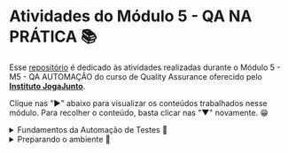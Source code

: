 # Atividades do Módulo 5 - QA NA PRÁTICA 📚

Esse [repositório](https://github.com/LeanDevLima/Squad02_M5) é dedicado às atividades realizadas durante o Módulo 5 - M5 - QA AUTOMAÇÃO do curso de Quality Assurance oferecido pelo [**Instituto JogaJunto**](https://www.jogajuntoinstituto.org/). 

Clique nas "►" abaixo para visualizar os conteúdos trabalhados nesse módulo. Para recolher o conteúdo, basta clicar nas "▼" novamente. 😁

<details>
<summary> Fundamentos da Automação de Testes 🌟</summary>
<br>

<details>
<summary>🚀 Descrição da 1ª Atividade: 🌟</summary>
<br>

🔍 ETAPA 1: INDIVIDUAL Sem realizar qualquer pesquisa, escreva em uma folha ou bloco de notas o que você acha que é a importância e os benefícios da automação de testes.

**Benefícios da Automação de Testes:**

1. **Eficiência na Aquisição de Resultados:** A automação de testes permite que os resultados sejam obtidos de forma mais rápida e eficiente, acelerando o processo de verificação da qualidade do software.

2. **Economia a Longo Prazo:** A reutilização de códigos de testes automatizados ao longo do tempo resulta em economia significativa de recursos e esforços de desenvolvimento, contribuindo para economia a longo prazo.

3. **Segurança, Precisão e Economia de Recursos Humanos:** A automação assegura a precisão na execução de testes, reduzindo erros humanos e, ao mesmo tempo, economiza tempo e recursos humanos valiosos que podem ser direcionados para tarefas mais estratégicas e criativas.

Esses são os benefícios que consegui listar durante o tempo de execução dessa atividade.

</details>

<details>
<summary>🚀 Descrição da 2ª Atividade: 🌟</summary>
<br>

🔍 ETAPA 2: EM TRIOS Compartilhem entre si o que escreveram, encontrem um ponto comum entre o tudo o que foi escrito e criem uma explicação única, detalhando o que vocês consideram em relação à importância e possíveis benefícios da automação de testes. 

A formação dos trios foi determinada de maneira completamente aleatória, e tive a fortuna e o grande privilégio de ser incluído no grupo com a  [Larissa Utermöhl](https://www.linkedin.com/in/larissa-utermohl/) e a [Priscila Portela](https://www.linkedin.com/in/priscilaportelaqa/).

Durante nossa discussão em grupo, identificamos um ponto central de convergência entre os tópicos que listamos: __o otimizado uso do tempo__. Essa otimização abrange diversas áreas, desde a eficiência na execução dos testes até o aproveitamento de códigos e scripts de teste preexistentes, resultando em entregas mais rápidas e eficazes. Em resumo, a automação de testes nos permite maximizar o valor do tempo investido, tornando o processo de desenvolvimento mais eficiente e produtivo.

</details>


<details>
<summary>🚀 Descrição da 3ª Atividade: 🌟</summary>
<br>

🔍 ETAPA 3: EM TRIOS Agora, vocês devem pesquisar na internet: 
- Qual é a importância e os benefícios da automação de testes. 
- Que ferramentas são mais usadas.

Como mensionado na atividade anterior, a formação dos trios foi determinada de maneira completamente aleatória, e tive a fortuna e o grande privilégio de ser incluído no grupo com a  [Larissa Utermöhl](https://www.linkedin.com/in/larissa-utermohl/) e a [Priscila Portela](https://www.linkedin.com/in/priscilaportelaqa/).


Em seguida, comparem com a definição criada por vocês na etapa anterior e aprimorem. 

---

- Dividimos a execução dessa atividade em duas etapas, a primeira delas foi a pesquisa:
___

## Importância e Benefícios da Automação de Testes

A automação de testes desempenha um papel fundamental no desenvolvimento de software, proporcionando uma série de benefícios que se alinham com a economia de tempo mencionada anteriormente:

1. **Economia de Tempo e Aceleração do Desenvolvimento:** Automatizar testes permite que os desenvolvedores e equipes de QA executem testes de maneira mais rápida e eficiente, acelerando o ciclo de desenvolvimento. Isso ocorre porque os testes automatizados podem ser executados repetidamente sem intervenção humana, economizando tempo precioso.

2. **Reutilização de Código:** Como mencionado anteriormente, a automação de testes permite a reutilização de código de teste. Isso significa que os testes escritos uma vez podem ser executados em várias iterações do software, economizando recursos de desenvolvimento.

3. **Maior Cobertura de Testes:** A automação permite que os testes sejam executados em uma ampla gama de cenários, incluindo casos de uso complexos e situações de limite. Isso resulta em uma cobertura de teste mais abrangente, identificando potenciais problemas que podem ser negligenciados manualmente.

4. **Detecção Precoce de Problemas:** Com testes automatizados em vigor, é possível identificar erros e problemas de compatibilidade mais cedo no processo de desenvolvimento. Isso economiza tempo e recursos, pois problemas podem ser corrigidos antes de se tornarem críticos.

5. **Melhoria na Qualidade do Software:** Testes automatizados são consistentes e precisos. Isso reduz o risco de erros humanos e garante que os testes sejam executados de maneira uniforme, levando a uma melhoria geral na qualidade do software.

6. **Facilita a Integração Contínua (CI) e Entrega Contínua (CD):** A automação de testes é fundamental para a implementação bem-sucedida de CI/CD. Testes automatizados podem ser facilmente integrados em pipelines de CI/CD, permitindo a entrega rápida e confiável de software.

## Ferramentas de Automação de Testes

Existem várias ferramentas populares de automação de testes, cada uma com suas próprias características e usos:

1. **Selenium:** O Selenium é uma das ferramentas de automação de testes mais amplamente usadas para testar aplicativos da web. Ele permite a criação de scripts para interagir com páginas da web, preencher formulários, clicar em botões e muito mais.

2. **Cypress:** O Cypress é outra ferramenta de automação de testes para aplicativos da web. Ele é conhecido por sua simplicidade e velocidade, oferecendo recursos avançados de teste e suporte a JavaScript moderno.

3. **Postman:** O Postman é amplamente utilizado para testes de API. Ele permite a criação e execução de testes de API de maneira eficiente, fornecendo recursos para testar solicitações HTTP, autenticação, documentação de API e muito mais.

4. **Robot Framework:** O Robot Framework é uma ferramenta de automação de testes de código aberto que oferece suporte à automação de testes de aplicativos da web e de desktop, bem como testes de API. Ele é conhecido por sua legibilidade e facilidade de uso.

5. **Cucumber:** O Cucumber é uma ferramenta popular para testes de aceitação e testes comportamentais. Ele utiliza uma linguagem de especificação natural (Gherkin) para criar testes legíveis e colaborativos.

6. **JMeter:** O Apache JMeter é uma ferramenta amplamente utilizada para testes de carga e desempenho. Ele permite simular cenários de carga para avaliar o desempenho de aplicativos web e serviços.

Essas ferramentas oferecem uma variedade de recursos para atender às diferentes necessidades de automação de testes, abrangendo desde testes de interface do usuário até testes de carga e API.

## Comparação com a Definição Anterior

A definição anterior destacou os benefícios da automação de testes, enfatizando a economia de tempo, a reutilização de código e a precisão. As informações pesquisadas na internet confirmam esses benefícios e adicionam pontos importantes, como maior cobertura de testes, detecção precoce de problemas e melhorias na qualidade do software. Além disso, a pesquisa identificou ferramentas populares, como Selenium, Cypress, Postman e Robot Framework, que são amplamente usadas para automação de testes em diferentes contextos.

Em resumo, a automação de testes é crucial para economizar tempo, melhorar a qualidade do software e acelerar o desenvolvimento, e ferramentas como Selenium, Cypress, Postman e Robot Framework desempenham um papel importante nesse processo.

---

- A segunda etapa foi a apresentação:

---

<img src="Atividades\atividade3_1.png">
<img src="Atividades\atividade3_2.png">
<img src="Atividades\atividade3_3.png">

</details>


<details>
<summary>🚀 Descrição da 4ª Atividade: 🌟</summary>
<br>

🔍 DESAFIO DO CAIQUE Faça a Automação. Agora, repita o procedimento que acabamos de ver.
O procedimento em questão estava descrito em uma etapa anterior ao dá atividade:

Adicione o Selenium IDE, pesquise o site do Instituto e mande uma mensagem para nós com seu nome.

---

Para essa realização dessa atividade, foi necessário a instalação da extensão do Chrome [Selenium IDE](https://chrome.google.com/webstore/detail/selenium-ide/mooikfkahbdckldjjndioackbalphokd?hl=pt-br).

<img src="Atividades\atividade4_1.png">

Esta extensão do Chrome possui um sistema de uso simples, no qual você pode gravar um procedimento específico e as etapas de cada processo são reproduzidas automaticamente pela IDE.

Adotamos os seguinte procedimento:

**Caso de Teste: Pesquisa e Envio de Contato no Site do Instituto Joga Junto**

**Passos:**

1. Abrir o navegador.
2. Navegar para o site [https://duckduckgo.com](https://duckduckgo.com).
3. No campo de pesquisa, inserir "Instituto Joga Junto" e pressionar "Enter".
4. Na lista de resultados da pesquisa, localizar e clicar no link que leva ao site do Instituto Joga Junto.
5. Uma vez no site do Instituto, navegar até a seção de contato.
6. Preencher os dados solicitados nos campos do formulário de contato, incluindo nome, email, telefone e mensagem.
7. Clicar no botão "Enviar" para submeter o formulário de contato.

Essa atividade foi realizada com sucesso, na própria IDE é possível ver como ela registra cada passo realizado:

<img src="Atividades\atividade4_2.png">

Eu tive certeza que deu certo após receber dois e-mails do Instituto (o primeiro foi a devido a gravação da atividade e o segundo foi a execução da gravação):


<img src="Atividades\atividade4_3.png">


</details>


<details>
<summary>🚀 Descrição da 5ª Atividade: 🌟</summary>
<br>

🔍 EM TRIOS Pesquisem na internet:

- O que é FrontEnd e quais são as principais tecnologias envolvidas no desenvolvimento frontend.
- Por que os conhecimentos, ao menos básicos, em FrontEnd são importantes para profissionais de QA?


**Frontend** refere-se à parte de um aplicativo ou site com a qual os usuários interagem diretamente. É a camada visível, onde os elementos de interface do usuário são projetados e renderizados no navegador do usuário. O Frontend é responsável pela apresentação e pela experiência do usuário, incluindo layout, design, interações e funcionalidades visíveis.

## Principais Tecnologias do Desenvolvimento Frontend:

1. **HTML (Hypertext Markup Language):** É a linguagem de marcação usada para estruturar o conteúdo da web. HTML define a estrutura dos elementos da página, como cabeçalhos, parágrafos, imagens, links e formulários.

2. **CSS (Cascading Style Sheets):** O CSS é usado para controlar a aparência e o layout dos elementos HTML. Ele define estilos, como cores, fontes, margens, espaçamento e posicionamento dos elementos.

3. **JavaScript:** JavaScript é uma linguagem de programação usada para adicionar interatividade e comportamento dinâmico às páginas da web. Ele permite que os desenvolvedores criem funcionalidades como validação de formulários, animações, manipulação de eventos e muito mais.

4. **Frameworks e Bibliotecas:** Existem muitos frameworks e bibliotecas JavaScript populares que simplificam o desenvolvimento frontend, como React, Angular, Vue.js e jQuery. Eles fornecem estruturas e componentes reutilizáveis para construir aplicativos web interativos.

5. **Pré-processadores CSS:** Ferramentas como Sass e LESS permitem escrever CSS de maneira mais eficiente, com recursos como variáveis, mixins e aninhamento.

6. **Controle de Versão:** Ferramentas como Git são usadas para rastrear e gerenciar as alterações no código fonte, facilitando a colaboração e a reversão de alterações indesejadas.

## Por que os conhecimentos, ao menos básicos, em Frontend são importantes para profissionais de QA?

1. **Testes de Interface de Usuário:** Os profissionais de QA frequentemente realizam testes de interface de usuário para garantir que a aparência e a funcionalidade do aplicativo estejam de acordo com os requisitos. Compreender HTML, CSS e JavaScript ajuda a identificar problemas de layout, formatação e interatividade.

2. **Compreensão das Tecnologias Envolvidas:** Ter conhecimento básico em Frontend permite que os testadores entendam melhor como o aplicativo é construído e como os elementos de interface do usuário são renderizados. Isso ajuda na identificação e resolução de problemas.

3. **Colaboração Efetiva:** Trabalhar em estreita colaboração com desenvolvedores frontend é comum em equipes de desenvolvimento de software. Ter conhecimento sobre as tecnologias frontend facilita a comunicação e a resolução de problemas em conjunto.

4. **Automação de Testes:** Muitas ferramentas de automação de testes, como o Selenium, envolvem a interação direta com elementos de interface de usuário no navegador. Compreender HTML, CSS e JavaScript é útil para criar scripts de automação eficazes.

5. **Adaptação a Novas Tecnologias:** A tecnologia frontend está em constante evolução. Ter uma base de conhecimento permite que os profissionais de QA se adaptem mais facilmente a novas tecnologias e ferramentas à medida que são introduzidas.

6. **Identificação de Problemas de Desempenho:** Conhecimentos em frontend podem ajudar a identificar problemas de desempenho, como carregamento lento de páginas ou recursos que consomem muitos recursos do navegador.

Em resumo, os conhecimentos em Frontend são importantes para profissionais de QA porque facilitam a realização de testes de interface de usuário, melhoram a colaboração com desenvolvedores frontend, ajudam na automação de testes e permitem que os testadores acompanhem as mudanças tecnológicas no desenvolvimento de software. Isso resulta em testes mais eficazes e na entrega de software de maior qualidade.

</details>

</details>

<details>
<summary> Preparando o ambiente 🌟</summary>
<br>

<details>
<summary>🚀 Descrição da 6ª Atividade: 🌟</summary>
<br>

🔍 DESAFIO DO CAIQUE Prepare o ambiente para sua primeira automação. Abra o VS code, crie um ambiente virtual e instale a biblioteca do Selenium.

- Essa atividade, graças à ajuda dos facilitadores, teve um resultado rápido e eficiente. Vou demonstrar o que foi aprendido por etapas:

1. **Abrir o Visual Studio Code:**
   - Abra o Git Bash em seu sistema.

2. **Criar um ambiente virtual:**
   - Navegue até o diretório onde deseja criar seu ambiente virtual usando o comando `cd`. Por exemplo:
     ```bash
     cd C:\Users\Leanderson\...\GitHub\Squad02_M5
     ```
   - Crie um ambiente virtual usando o seguinte comando, substituindo "nome_do_seu_ambiente" pelo nome que você deseja dar ao ambiente:
     ```bash
     python -m venv pvenv(nome_do_seu_ambiente)
     ```

3. **Ativar o ambiente virtual:**
   - No Git Bash, você pode ativar o ambiente virtual usando o seguinte comando:
     ```bash
     source pvenv/Scripts/activate
     ```

4. **Instalar a biblioteca Selenium:**
   - Com o ambiente virtual ativado, você pode usar o pip para instalar o Selenium. No Git Bash, execute o seguinte comando:
     ```bash
     pip install selenium
     ```
4. **Evidência da atividade:**

No print abaixo podemos observar que:
- [x] Foi realizado no  <img src="Atividades/atividade6_1.png" width="150" height="30">; 
- [x] Ambiente virtual foi criado com o nome "pvenv";
- [x] Comando 'source' demonstrando que o ambiente virtual já está ativo;
- [x] Biblioteca do Selenium já instalada, dado o comando __pip show selenium__ para confirmação.

<img src="Atividades\atividade6.png">

</details>

<details>
<summary>🚀 Descrição da 7ª Atividade: 🌟</summary>
<br>

🔍 EM SQUADS Com auxílio do código no repositório do Instituto Joga Junto:
Envie o texto em nosso site. Crie um repositório em seu github com o código da automação.

- A descrição detalhada desta atividade foi fornecida na seção anterior do material do Instituto, que indicava:

Importe a biblioteca do Selenium, e por meio do seu script, abra o navegador, faça uma pesquisa sobre o instituto joga junto no google, entre no nosso site e mande uma mensagem com o texto:

“ Meu primeiro script de automação - NOME DA SUA SQUAD “

```python

# source pvenv/Scripts/activate

from selenium.webdriver import Firefox
from selenium.webdriver.common.by import By
from selenium.webdriver.common.keys import Keys
from selenium.webdriver.support.ui import Select
from time import sleep

navegador = Firefox()

url = "https://www.google.com/"

navegador.get(url)

barra_de_pesquisa = navegador.find_element(By.NAME, "q")
barra_de_pesquisa.click()
barra_de_pesquisa.send_keys("Instituto Joga Junto")
barra_de_pesquisa.send_keys(Keys.RETURN)

sleep(5)

elemento = navegador.find_element(By.XPATH, "//h3[text()='Instituto Joga Junto']")
elemento.click()

sleep(5)

elemento_contato = navegador.find_element(By.XPATH, "//a[@href='/#Contato']")
elemento_contato.click()

sleep(5)

elemento_nome = navegador.find_element(By.ID, "nome")
elemento_nome.send_keys("Leanderson")
elemento_nome = navegador.find_element(By.ID, "email")
elemento_nome.send_keys("leanderson.devlima@gmail.com")

elemento_assunto = navegador.find_element(By.ID, "assunto")
selecionar = Select(elemento_assunto)
selecionar.select_by_value("Ser facilitador")

elemento_nome = navegador.find_element(By.ID, "mensagem")
elemento_nome.send_keys("Até seria legal ser facilitador, mas esse é o meu primeiro script de automação - LEANDERSON DA SQUAD 02")

sleep(5)

botao_enviar = navegador.find_element(By.XPATH, "//button[@type='submit']/p[text()='Enviar']")
botao_enviar.click()

sleep(5)

navegador.quit()

```
O arquivo dessa atividade está nesse repositório dentro da pasta Atividades: Atividades\Atividade7.py.

</details>


<details>
<summary>🚀 Descrição da 8ª Atividade: 🌟</summary>
<br>

🔍 Faça em casa e apresente na próxima aula. EM SQUAD Escreva uma automação para acessar o Whatsapp web. Envie uma mensagem para o grupo de estudos do IJJ com a mensagem: Automação do WhatsApp - NOME DO SEU SQUAD.

```python
from selenium.webdriver import Firefox
from selenium.webdriver.common.by import By
from selenium.webdriver.common.keys import Keys
from time import sleep
import pyautogui
import time
import mouse

navegador = Firefox()
navegador.get("https://web.whatsapp.com/")

input("Faça o login no WhatsApp Web e pressione Enter após a conclusão...")

pyautogui.keyDown('alt')
pyautogui.press('tab')
pyautogui.keyUp('alt')

sleep(3)

grupo_nome = "[3] IJJ - BUGOU? QA TÁ ON!"
campo_pesquisa = navegador.find_element(By.XPATH, "//div[@contenteditable='true']")
campo_pesquisa.send_keys(grupo_nome)

sleep(3)

resultado_grupo = navegador.find_element(By.XPATH, f"//span[@title='{grupo_nome}']")
resultado_grupo.click()

sleep(5)

mensagem = "Automacao do WhatsApp - Leanderson - Atividade 8 - Squad02 - TESTE2."

time.sleep(2)
mouse.move(690, 900, absolute=True, duration=0.1)
mouse.click('left')
time.sleep(1)

pyautogui.write(mensagem)
pyautogui.press('enter')

sleep(5)

navegador.quit()

```
O arquivo dessa atividade está nesse repositório dentro da pasta Atividades: Atividades\Atividade8.py.

</details>